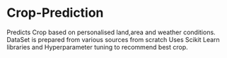 # Crop-Prediction
Predicts Crop based on personalised land,area and weather conditions.
DataSet is prepared from various sources from scratch
Uses Scikit Learn libraries and Hyperparameter tuning to recommend best crop.
